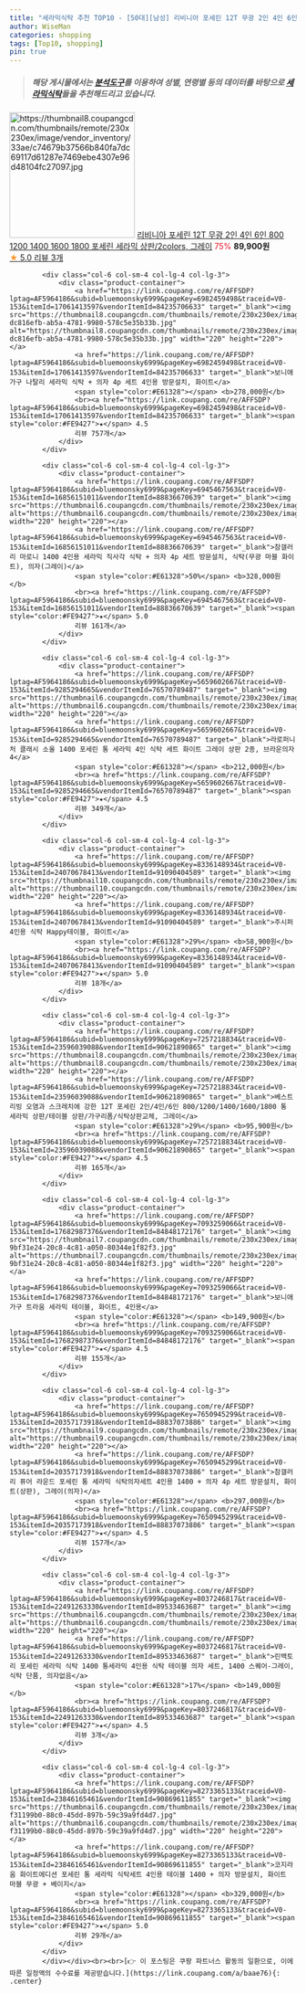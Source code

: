 ```yaml
---
title: "세라믹식탁 추천 TOP10 - [50대][남성] 리비니아 포세린 12T 무광 2인 4인 6인 800 1200 1400 1600 1800 포세린 세라믹 상판/2colors, "
author: WiseMan
categories: shopping
tags: [Top10, shopping]
pin: true
---
```


> ##### 해당 게시물에서는 [**분석도구**](https://itemscout.io/)를 이용하여 **성별**, **연령별** 등의 데이터를 바탕으로 [**세라믹식탁**](https://link.coupang.com/a/baae76)들을 추천해드리고 있습니다.
<div class="container"><div class="row">
            <div class="col-6 col-sm-4 col-lg-4 col-lg-3">
                <div class="product-container">
                    <a href="https://link.coupang.com/re/AFFSDP?lptag=AF5964186&subid=bluemoonsky6999&pageKey=8253784672&traceid=V0-153&itemId=23766188256&vendorItemId=90790535328" target="_blank"><img src="https://thumbnail8.coupangcdn.com/thumbnails/remote/230x230ex/image/vendor_inventory/33ae/c74679b37566b840fa7dc69117d61287e7469ebe4307e96d48104fc27097.jpg" alt="https://thumbnail8.coupangcdn.com/thumbnails/remote/230x230ex/image/vendor_inventory/33ae/c74679b37566b840fa7dc69117d61287e7469ebe4307e96d48104fc27097.jpg" width="220" height="220"></a>
                    <a href="https://link.coupang.com/re/AFFSDP?lptag=AF5964186&subid=bluemoonsky6999&pageKey=8253784672&traceid=V0-153&itemId=23766188256&vendorItemId=90790535328" target="_blank">리비니아 포세린 12T 무광 2인 4인 6인 800 1200 1400 1600 1800 포세린 세라믹 상판/2colors, 그레이</a>
                    <span style="color:#E61328">75%</span> <b>89,900원</b>
                    <br><a href="https://link.coupang.com/re/AFFSDP?lptag=AF5964186&subid=bluemoonsky6999&pageKey=8253784672&traceid=V0-153&itemId=23766188256&vendorItemId=90790535328" target="_blank"><span style="color:#FE9427">★</span> 5.0
                    리뷰 3개</a>
                </div>
            </div>
            
            <div class="col-6 col-sm-4 col-lg-4 col-lg-3">
                <div class="product-container">
                    <a href="https://link.coupang.com/re/AFFSDP?lptag=AF5964186&subid=bluemoonsky6999&pageKey=6982459498&traceid=V0-153&itemId=17061413597&vendorItemId=84235706633" target="_blank"><img src="https://thumbnail8.coupangcdn.com/thumbnails/remote/230x230ex/image/retail/images/309429882775520-dc816efb-ab5a-4781-9980-578c5e35b33b.jpg" alt="https://thumbnail8.coupangcdn.com/thumbnails/remote/230x230ex/image/retail/images/309429882775520-dc816efb-ab5a-4781-9980-578c5e35b33b.jpg" width="220" height="220"></a>
                    <a href="https://link.coupang.com/re/AFFSDP?lptag=AF5964186&subid=bluemoonsky6999&pageKey=6982459498&traceid=V0-153&itemId=17061413597&vendorItemId=84235706633" target="_blank">보니애가구 나탈리 세라믹 식탁 + 의자 4p 세트 4인용 방문설치, 화이트</a>
                    <span style="color:#E61328"></span> <b>278,000원</b>
                    <br><a href="https://link.coupang.com/re/AFFSDP?lptag=AF5964186&subid=bluemoonsky6999&pageKey=6982459498&traceid=V0-153&itemId=17061413597&vendorItemId=84235706633" target="_blank"><span style="color:#FE9427">★</span> 4.5
                    리뷰 757개</a>
                </div>
            </div>
            
            <div class="col-6 col-sm-4 col-lg-4 col-lg-3">
                <div class="product-container">
                    <a href="https://link.coupang.com/re/AFFSDP?lptag=AF5964186&subid=bluemoonsky6999&pageKey=6945467563&traceid=V0-153&itemId=16856151011&vendorItemId=88836670639" target="_blank"><img src="https://thumbnail6.coupangcdn.com/thumbnails/remote/230x230ex/image/rs_quotation_api/bszegv5j/89bb3dfd2379474dab0c6746b48d9522.jpg" alt="https://thumbnail6.coupangcdn.com/thumbnails/remote/230x230ex/image/rs_quotation_api/bszegv5j/89bb3dfd2379474dab0c6746b48d9522.jpg" width="220" height="220"></a>
                    <a href="https://link.coupang.com/re/AFFSDP?lptag=AF5964186&subid=bluemoonsky6999&pageKey=6945467563&traceid=V0-153&itemId=16856151011&vendorItemId=88836670639" target="_blank">참갤러리 마로니 1400 4인용 세라믹 직사각 식탁 + 의자 4p 세트 방문설치, 식탁(무광 마블 화이트), 의자(그레이)</a>
                    <span style="color:#E61328">50%</span> <b>328,000원</b>
                    <br><a href="https://link.coupang.com/re/AFFSDP?lptag=AF5964186&subid=bluemoonsky6999&pageKey=6945467563&traceid=V0-153&itemId=16856151011&vendorItemId=88836670639" target="_blank"><span style="color:#FE9427">★</span> 5.0
                    리뷰 161개</a>
                </div>
            </div>
            
            <div class="col-6 col-sm-4 col-lg-4 col-lg-3">
                <div class="product-container">
                    <a href="https://link.coupang.com/re/AFFSDP?lptag=AF5964186&subid=bluemoonsky6999&pageKey=5659602667&traceid=V0-153&itemId=9285294665&vendorItemId=76570789487" target="_blank"><img src="https://thumbnail6.coupangcdn.com/thumbnails/remote/230x230ex/image/vendor_inventory/d903/45b2dc02866a29c51f86a60f20012ff348cdb6db17d4556a50d25150af12.jpg" alt="https://thumbnail6.coupangcdn.com/thumbnails/remote/230x230ex/image/vendor_inventory/d903/45b2dc02866a29c51f86a60f20012ff348cdb6db17d4556a50d25150af12.jpg" width="220" height="220"></a>
                    <a href="https://link.coupang.com/re/AFFSDP?lptag=AF5964186&subid=bluemoonsky6999&pageKey=5659602667&traceid=V0-153&itemId=9285294665&vendorItemId=76570789487" target="_blank">라로퍼니처 클래시 소울 1400 포세린 통 세라믹 4인 식탁 세트 화이트 그레이 상판 2종, 브라운의자4</a>
                    <span style="color:#E61328"></span> <b>212,000원</b>
                    <br><a href="https://link.coupang.com/re/AFFSDP?lptag=AF5964186&subid=bluemoonsky6999&pageKey=5659602667&traceid=V0-153&itemId=9285294665&vendorItemId=76570789487" target="_blank"><span style="color:#FE9427">★</span> 4.5
                    리뷰 349개</a>
                </div>
            </div>
            
            <div class="col-6 col-sm-4 col-lg-4 col-lg-3">
                <div class="product-container">
                    <a href="https://link.coupang.com/re/AFFSDP?lptag=AF5964186&subid=bluemoonsky6999&pageKey=8336148934&traceid=V0-153&itemId=24070678413&vendorItemId=91090404589" target="_blank"><img src="https://thumbnail10.coupangcdn.com/thumbnails/remote/230x230ex/image/vendor_inventory/d560/26d2b33675f3dbb5e0f9d9eea871ac610b8665ea4c7ae054ade3270d93c0.jpg" alt="https://thumbnail10.coupangcdn.com/thumbnails/remote/230x230ex/image/vendor_inventory/d560/26d2b33675f3dbb5e0f9d9eea871ac610b8665ea4c7ae054ade3270d93c0.jpg" width="220" height="220"></a>
                    <a href="https://link.coupang.com/re/AFFSDP?lptag=AF5964186&subid=bluemoonsky6999&pageKey=8336148934&traceid=V0-153&itemId=24070678413&vendorItemId=91090404589" target="_blank">주시퍼 4인용 식탁 Happy테이블, 화이트</a>
                    <span style="color:#E61328">29%</span> <b>58,900원</b>
                    <br><a href="https://link.coupang.com/re/AFFSDP?lptag=AF5964186&subid=bluemoonsky6999&pageKey=8336148934&traceid=V0-153&itemId=24070678413&vendorItemId=91090404589" target="_blank"><span style="color:#FE9427">★</span> 5.0
                    리뷰 18개</a>
                </div>
            </div>
            
            <div class="col-6 col-sm-4 col-lg-4 col-lg-3">
                <div class="product-container">
                    <a href="https://link.coupang.com/re/AFFSDP?lptag=AF5964186&subid=bluemoonsky6999&pageKey=7257218834&traceid=V0-153&itemId=23596039088&vendorItemId=90621890865" target="_blank"><img src="https://thumbnail8.coupangcdn.com/thumbnails/remote/230x230ex/image/vendor_inventory/ef5d/6bdbce1fb2c24a54457ed595aa3b9cdcd6043bdaac9cad559b0faebe3470.jpg" alt="https://thumbnail8.coupangcdn.com/thumbnails/remote/230x230ex/image/vendor_inventory/ef5d/6bdbce1fb2c24a54457ed595aa3b9cdcd6043bdaac9cad559b0faebe3470.jpg" width="220" height="220"></a>
                    <a href="https://link.coupang.com/re/AFFSDP?lptag=AF5964186&subid=bluemoonsky6999&pageKey=7257218834&traceid=V0-153&itemId=23596039088&vendorItemId=90621890865" target="_blank">베스트리빙 오염과 스크레치에 강한 12T 포세린 2인/4인/6인 800/1200/1400/1600/1800 통 세라믹 상판/테이블 상판/가구리폼/식탁상판교체, 그레이</a>
                    <span style="color:#E61328">29%</span> <b>95,900원</b>
                    <br><a href="https://link.coupang.com/re/AFFSDP?lptag=AF5964186&subid=bluemoonsky6999&pageKey=7257218834&traceid=V0-153&itemId=23596039088&vendorItemId=90621890865" target="_blank"><span style="color:#FE9427">★</span> 4.5
                    리뷰 165개</a>
                </div>
            </div>
            
            <div class="col-6 col-sm-4 col-lg-4 col-lg-3">
                <div class="product-container">
                    <a href="https://link.coupang.com/re/AFFSDP?lptag=AF5964186&subid=bluemoonsky6999&pageKey=7093259066&traceid=V0-153&itemId=17682987376&vendorItemId=84848172176" target="_blank"><img src="https://thumbnail7.coupangcdn.com/thumbnails/remote/230x230ex/image/retail/images/2970589679515182-9bf31e24-20c8-4c81-a050-80344e1f82f3.jpg" alt="https://thumbnail7.coupangcdn.com/thumbnails/remote/230x230ex/image/retail/images/2970589679515182-9bf31e24-20c8-4c81-a050-80344e1f82f3.jpg" width="220" height="220"></a>
                    <a href="https://link.coupang.com/re/AFFSDP?lptag=AF5964186&subid=bluemoonsky6999&pageKey=7093259066&traceid=V0-153&itemId=17682987376&vendorItemId=84848172176" target="_blank">보니애가구 트라움 세라믹 테이블, 화이트, 4인용</a>
                    <span style="color:#E61328"></span> <b>149,900원</b>
                    <br><a href="https://link.coupang.com/re/AFFSDP?lptag=AF5964186&subid=bluemoonsky6999&pageKey=7093259066&traceid=V0-153&itemId=17682987376&vendorItemId=84848172176" target="_blank"><span style="color:#FE9427">★</span> 4.5
                    리뷰 155개</a>
                </div>
            </div>
            
            <div class="col-6 col-sm-4 col-lg-4 col-lg-3">
                <div class="product-container">
                    <a href="https://link.coupang.com/re/AFFSDP?lptag=AF5964186&subid=bluemoonsky6999&pageKey=7650945299&traceid=V0-153&itemId=20357173918&vendorItemId=88837073886" target="_blank"><img src="https://thumbnail9.coupangcdn.com/thumbnails/remote/230x230ex/image/rs_quotation_api/slslfgs6/1eed07335f974d33a35cdc6ab8675b92.jpg" alt="https://thumbnail9.coupangcdn.com/thumbnails/remote/230x230ex/image/rs_quotation_api/slslfgs6/1eed07335f974d33a35cdc6ab8675b92.jpg" width="220" height="220"></a>
                    <a href="https://link.coupang.com/re/AFFSDP?lptag=AF5964186&subid=bluemoonsky6999&pageKey=7650945299&traceid=V0-153&itemId=20357173918&vendorItemId=88837073886" target="_blank">참갤러리 퓨어 라운드 포세린 통 세라믹 식탁의자세트 4인용 1400 + 의자 4p 세트 방문설치, 화이트(상판), 그레이(의자)</a>
                    <span style="color:#E61328"></span> <b>297,000원</b>
                    <br><a href="https://link.coupang.com/re/AFFSDP?lptag=AF5964186&subid=bluemoonsky6999&pageKey=7650945299&traceid=V0-153&itemId=20357173918&vendorItemId=88837073886" target="_blank"><span style="color:#FE9427">★</span> 4.5
                    리뷰 157개</a>
                </div>
            </div>
            
            <div class="col-6 col-sm-4 col-lg-4 col-lg-3">
                <div class="product-container">
                    <a href="https://link.coupang.com/re/AFFSDP?lptag=AF5964186&subid=bluemoonsky6999&pageKey=8037246817&traceid=V0-153&itemId=22491263330&vendorItemId=89533463687" target="_blank"><img src="https://thumbnail6.coupangcdn.com/thumbnails/remote/230x230ex/image/vendor_inventory/abcc/71cf04b05e867f981fcb45526a118a69f2930b19c7705d36b99282287b5e.jpg" alt="https://thumbnail6.coupangcdn.com/thumbnails/remote/230x230ex/image/vendor_inventory/abcc/71cf04b05e867f981fcb45526a118a69f2930b19c7705d36b99282287b5e.jpg" width="220" height="220"></a>
                    <a href="https://link.coupang.com/re/AFFSDP?lptag=AF5964186&subid=bluemoonsky6999&pageKey=8037246817&traceid=V0-153&itemId=22491263330&vendorItemId=89533463687" target="_blank">린백토리 포세린 세라믹 식탁 1400 통세라믹 4인용 식탁 테이블 의자 세트, 1400 스퀘어-그레이, 식탁 단품, 의자없음</a>
                    <span style="color:#E61328">17%</span> <b>149,000원</b>
                    <br><a href="https://link.coupang.com/re/AFFSDP?lptag=AF5964186&subid=bluemoonsky6999&pageKey=8037246817&traceid=V0-153&itemId=22491263330&vendorItemId=89533463687" target="_blank"><span style="color:#FE9427">★</span> 4.5
                    리뷰 3개</a>
                </div>
            </div>
            
            <div class="col-6 col-sm-4 col-lg-4 col-lg-3">
                <div class="product-container">
                    <a href="https://link.coupang.com/re/AFFSDP?lptag=AF5964186&subid=bluemoonsky6999&pageKey=8273365133&traceid=V0-153&itemId=23846165461&vendorItemId=90869611855" target="_blank"><img src="https://thumbnail6.coupangcdn.com/thumbnails/remote/230x230ex/image/retail/images/1149017295239750-f31199b0-88c0-45dd-897b-59c39a9fd4d7.jpg" alt="https://thumbnail6.coupangcdn.com/thumbnails/remote/230x230ex/image/retail/images/1149017295239750-f31199b0-88c0-45dd-897b-59c39a9fd4d7.jpg" width="220" height="220"></a>
                    <a href="https://link.coupang.com/re/AFFSDP?lptag=AF5964186&subid=bluemoonsky6999&pageKey=8273365133&traceid=V0-153&itemId=23846165461&vendorItemId=90869611855" target="_blank">코지라움 화이트에디션 포세린 통 세라믹 식탁세트 4인용 테이블 1400 + 의자 방문설치, 화이트 마블 무광 + 베이지</a>
                    <span style="color:#E61328"></span> <b>329,000원</b>
                    <br><a href="https://link.coupang.com/re/AFFSDP?lptag=AF5964186&subid=bluemoonsky6999&pageKey=8273365133&traceid=V0-153&itemId=23846165461&vendorItemId=90869611855" target="_blank"><span style="color:#FE9427">★</span> 5.0
                    리뷰 29개</a>
                </div>
            </div>
            </div></div><br><br>[👉 이 포스팅은 쿠팡 파트너스 활동의 일환으로, 이에 따른 일정액의 수수료를 제공받습니다.](https://link.coupang.com/a/baae76){: .center}